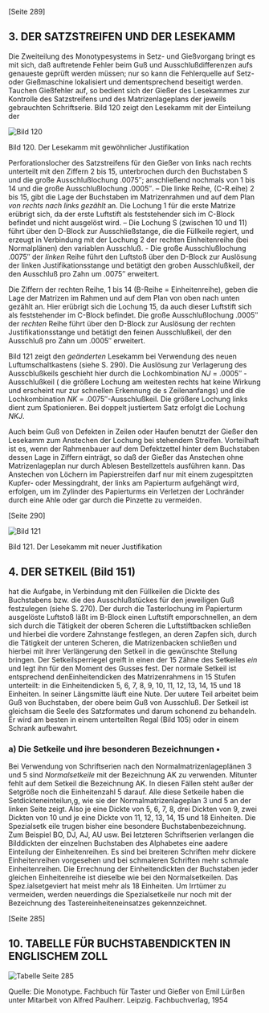 [Seite 289]
## 3. DER SATZSTREIFEN UND DER LESEKAMM
Die Zweiteilung des Monotypesystems in Setz- und Gießvorgang bringt es mit sich, daß auftretende Fehler beim Guß und Ausschlußdifferenzen aufs genaueste geprüft werden müssen; nur so kann die Fehlerquelle auf Setz- oder Gießmaschine lokalisiert und dementsprechend beseitigt werden. Tauchen Gießfehler auf, so bedient sich der Gießer des Lesekammes zur Kontrolle des Satzstreifens und des Matrizenlageplans der jeweils gebrauchten Schriftserie. Bild 120 zeigt den Lesekamm mit der Einteilung der

![Bild 120](https://cdn.rawgit.com/signalwerk/monotype-caster/122778e3/luerssen/img/img_120.png)

Bild 120. Der Lesekamm mit gewöhnlicher Justifikation

Perforationslocher des Satzstreifens für den Gießer von links nach rechts unterteilt mit den Ziffern 2 bis 15, unterbrochen durch den Buchstaben S und die große Ausschlußlochung .0075″; anschließend nochmals von 1 bis 14 und die große Ausschlußlochung .0005″. – Die linke Reihe, (C-R.eihe) 2 bis 15, gibt die Lage der Buchstaben im Matrizenrahmen und auf dem Plan *von rechts nach links gezählt* an. Die Lochung 1 für die erste Matrize erübrigt sich, da der erste Luftstift als feststehender sich im C-Block befindet und nicht ausgelöst wird. – Die Lochung S (zwischen 10 und 11) führt über den D-Block zur Ausschließstange, die die Füllkeile regiert, und erzeugt in Verbindung mit der Lochung 2 der rechten Einheitenreihe (bei Normalplänen) den variablen Ausschluß. - Die große Ausschlußlochung .0075″ der *linken* Reihe führt den Luftstoß über den D-Block zur Auslösung der linken Justifikationsstange und betätigt den groben Ausschlußkeil, der den Ausschluß pro Zahn um .0075″ erweitert.

Die Ziffern der rechten Reihe, 1 bis 14 (B-Reihe = Einheitenreihe), geben die Lage der Matrizen im Rahmen und auf dem Plan von oben nach unten gezählt an. Hier erübrigt sich die Lochung 15, da auch dieser Luftstift sich als feststehender im C-Block befindet. Die große Ausschlußlochung .0005″ der *rechten* Reihe führt über den D-Block zur Auslösung der rechten Justifikationsstange und betätigt den feinen Ausschlußkeil, der den Ausschluß pro Zahn um .0005″ erweitert.

Bild 121 zeigt den *geänderten* Lesekamm bei Verwendung des neuen Luftumschaltkastens (siehe S. 290). Die Auslösung zur Verlagerung des Ausscblußkeils geschieht hier durch die Lochkombination *NJ* = .0005″ -Ausschlußkeil ( die größere Lochung am weitesten rechts hat keine Wirkung und erscheint nur zur schnellen Erkennung de s Zeilenanfangs) und die Lochkombination *NK* = .0075″-Ausschlußkeil. Die größere Lochung links dient zum Spationieren. Bei doppelt justiertem Satz erfolgt die Lochung *NKJ*.

Auch beim Guß von Defekten in Zeilen oder Haufen benutzt der Gießer den Lesekamm zum Anstechen der Lochung bei stehendem Streifen. Vorteilhaft ist es, wenn der Rahmenbauer auf dem Defektzettel hinter dem Buchstaben dessen Lage in Ziffern einträgt, so daß der Gießer das Anstechen ohne Matrizenlageplan nur durch Ablesen Bestellzettels ausführen kann. Das Anstechen von Löchern im Papierstreifen darf nur mit einem zugespitzten Kupfer- oder Messingdraht, der links am Papierturm aufgehängt wird, erfolgen, um im Zylinder des Papierturms ein Verletzen der Lochränder durch eine Ahle oder gar durch die Pinzette zu vermeiden.

[Seite 290]


![Bild 121](https://cdn.rawgit.com/signalwerk/monotype-caster/122778e3/luerssen/img/img_121.png)


Bild 121. Der Lesekamm mit neuer Justifikation


## 4. DER SETKEIL (Bild 151)
hat die Aufgabe, in Verbindung mit den Füllkeilen die Dickte des Buchstabens bzw. die des Ausschlußstückes für den jeweiligen Guß festzulegen (siehe S. 270). Der durch die Tasterlochung im Papierturm ausgelöste Luftstoß läßt im B-Block einen Luftstift emporschnellen, an dem sich durch die Tätigkeit der oberen Scheren die Luftstiftbacken schließen und hierbei die vordere Zahnstange festlegen, an deren Zapfen sich, durch die Tätigkeit der unteren Scheren, die Matrizenbacken schließen und hierbei mit ihrer Verlängerung den Setkeil in die gewünschte Stellung bringen. Der Setkeilsperriegel greift in einen der 15 Zähne des Setkeiles *ein* und legt ihn für den Moment des Gusses fest. Der normale Setkeil ist entsprechend denEinheitendicken des Matrizenrahmens in 15 Stufen unterteilt: in die Einheitendicken 5, 6, 7, 8, 9, 10, 11, 12, 13, 14, 15 und 18 Einheiten. In seiner Längsmitte läuft eine Nute. Der uutere Teil arbeitet beim Guß von Buchstaben, der obere beim Guß von Ausschluß. Der Setkeil ist gleichsam die Seele des Satzformates und darum schonend zu behandeln. Er wird am besten in einem unterteilten Regal (Bild 105) oder in einem Schrank aufbewahrt.

### a) Die Setkeile und ihre besonderen Bezeichnungen •
Bei Verwendung von Schriftserien nach den Normalmatrizenlageplänen 3 und 5 sind *Normalsetkeile* mit der Bezeichnung AK zu verwenden. Mitunter fehlt auf dem Setkeil die Bezeichnung AK. In diesen Fällen steht außer der Setgröße noch die Einheitenzahl 5 darauf. Alle diese Setkeile haben die Setdickteneinteilun,g, wie sie der Normalmatrizenlageplan 3 und 5 an der linken Seite zeigt. Also je eine Dickte von 5, 6, 7, 8, drei Dickten von 9, zwei Dickten von 10 und je eine Dickte von 11, 12, 13, 14, 15 und 18 Einheiten. Die Spezialsetk eile trugen bisher eine besondere Buchstabenbezeichnung. Zum Beispiel BO, DJ, AJ, AU usw. Bei letzteren Schriftserien verlangen die Bilddickten der einzelnen Buchstaben des Alphabetes eine aadere Einteilung der Einheitenreihen. Es sind bei breiteren Schriften mehr dickere Einheitenreihen vorgesehen und bei schmaleren Schriften mehr schmale Einheitenreihen. Die Errechnung der Einheitendickten der Buchstaben jeder gleichen Einheitenreihe ist dieselbe wie bei den Normalsetkeilen. Das Spez.ialsetgeviert hat meist mehr als 18 Einheiten. Um Irrtümer zu vermeiden, werden neuerdings die Spezialsetkeile nur noch mit der Bezeichnung des Tastereinheiteneinsatzes gekennzeichnet.


[Seite 285]

## 10. TABELLE FÜR BUCHSTABENDICKTEN IN ENGLISCHEM ZOLL

![Tabelle Seite 285](https://cdn.rawgit.com/signalwerk/monotype-caster/35483b9f/luerssen/img/page_285.png)


Quelle: Die Monotype. Fachbuch für Taster und Gießer von Emil Lürßen unter Mitarbeit von Alfred Paulherr. Leipzig. Fachbuchverlag, 1954
